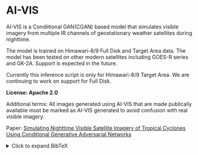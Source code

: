 # AI-VIS

AI-VIS is a Condiitional GAN(CGAN) based model that simulates visible imagery from multiple IR channels of geostationary weather satellites during nighttime. 

The model is trained on Himawari-8/9 Full Disk and Target Area data. The model has been tested on other modern satellites including GOES-R series and GK-2A. Support is expected in the future.

Currently this inference script is only for Himawari-8/9 Target Area. We are continuing to work on support for Full Disk.

**License: Apache 2.0**

Additional terms: All images generated using AI-VIS that are made publically available must be marked as AI-VIS generated to avoid confusion with real visible imagery.

Paper: [Simulating Nighttime Visible Satellite Imagery of Tropical Cyclones Using Conditional Generative Adversarial Networks](https://ieeexplore.ieee.org/document/10988561)

<details>
<summary>Click to expand BibTeX</summary>

```bibtex
@ARTICLE{10988561,
  author={Yao, Jinghuai and Du, Puyuan and Zhao, Yucheng and Wang, Yubo},
  journal={IEEE Journal of Selected Topics in Applied Earth Observations and Remote Sensing}, 
  title={Simulating Nighttime Visible Satellite Imagery of Tropical Cyclones Using Conditional Generative Adversarial Networks}, 
  year={2025},
  volume={},
  number={},
  pages={1-18},
  keywords={Clouds;Monitoring;Cloud computing;Data models;Tropical cyclones;Spatial resolution;Satellites;Satellite broadcasting;Loss measurement;Earth;Clouds;tropical cyclone (TC);conditional generative adversarial network (CGAN);deep learning;visible (VIS);nighttime;AHI},
  doi={10.1109/JSTARS.2025.3567074}
}

Dataset: [HuggingFace: Dapiya/aivis-dataset](https://huggingface.co/datasets/Dapiya/aivis-dataset)
(Uploading)

Training Code: [GitHub: Dapiya/aivis-training](https://github.com/Dapiya/aivis-training) (Uploading)

# Models 

| Model Name | Params* | Training Finish Time | Weights |
|------------|--------|---------------------| -------|
| aivis-1.0  |  67M   | 2024/3 | [HF🤗](https://huggingface.co/Dapiya/aivis-1.0) |
| aivis-1.5-small  |  67M   | 2024/9 | (Unreleased) |
| aivis-1.5-large  |  263M   | 2024/12 | (Unreleased) |

Upscaler 1.5: [HF🤗](https://huggingface.co/Dapiya/aivis-upscaler-1.5)


*Params are counting generator only, as only the generator is used during inference, and the discriminator is very small compared to the generator.


# Usage

1. Clone the repository
```bash
git clone github.com/Dapiya/AI-VIS.git
```
2. Install the requirements
```bash
pip install -r requirements.txt
```

3. Download the weights and place in ./aivis/weights
(see table above for links)

4. (Optional) Download data from [AWS](https://noaa-himawari9.s3.amazonaws.com/index.html#AHI-L1b-Target/) and place in ./aivis/test_data/HIMAWARI

    Channels 8, 9, 10, 11, 13, 15, 16 is needed

Note: The package already includes a sample of data, if you want to test with anything else, replace it with the data you downloaded.


5. Run the inference script
```bash
python test_aivis.py [--upscale] [--half precision]
```
Note: upscaler model must be downloaded and placed into ./aivis/weights folder when doing --upscale


# Future Plans

- We plan to release AI-VIS 1.5 in the near future, along with a better system for Full Disk
